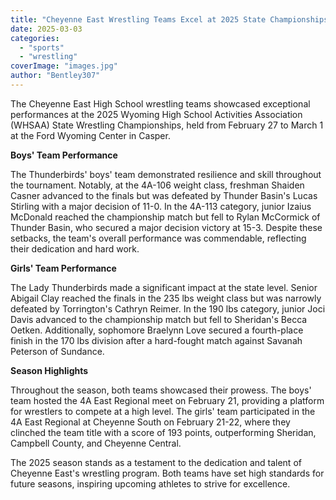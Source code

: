 ```yaml
---
title: "Cheyenne East Wrestling Teams Excel at 2025 State Championships"
date: 2025-03-03
categories: 
  - "sports"
  - "wrestling"
coverImage: "images.jpg"
author: "Bentley307"
---
```


The Cheyenne East High School wrestling teams showcased exceptional performances at the 2025 Wyoming High School Activities Association (WHSAA) State Wrestling Championships, held from February 27 to March 1 at the Ford Wyoming Center in Casper.

**Boys' Team Performance**

The Thunderbirds' boys' team demonstrated resilience and skill throughout the tournament. Notably, at the 4A-106 weight class, freshman Shaiden Casner advanced to the finals but was defeated by Thunder Basin's Lucas Stirling with a major decision of 11-0. In the 4A-113 category, junior Izaius McDonald reached the championship match but fell to Rylan McCormick of Thunder Basin, who secured a major decision victory at 15-3. Despite these setbacks, the team's overall performance was commendable, reflecting their dedication and hard work.

**Girls' Team Performance**

The Lady Thunderbirds made a significant impact at the state level. Senior Abigail Clay reached the finals in the 235 lbs weight class but was narrowly defeated by Torrington's Cathryn Reimer. In the 190 lbs category, junior Joci Davis advanced to the championship match but fell to Sheridan's Becca Oetken. Additionally, sophomore Braelynn Love secured a fourth-place finish in the 170 lbs division after a hard-fought match against Savanah Peterson of Sundance.

**Season Highlights**

Throughout the season, both teams showcased their prowess. The boys' team hosted the 4A East Regional meet on February 21, providing a platform for wrestlers to compete at a high level. The girls' team participated in the 4A East Regional at Cheyenne South on February 21-22, where they clinched the team title with a score of 193 points, outperforming Sheridan, Campbell County, and Cheyenne Central.

The 2025 season stands as a testament to the dedication and talent of Cheyenne East's wrestling program. Both teams have set high standards for future seasons, inspiring upcoming athletes to strive for excellence.
